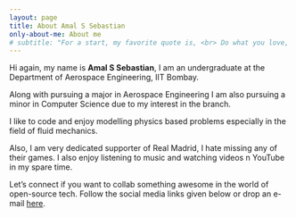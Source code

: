 ```yaml
---
layout: page
title: About Amal S Sebastian
only-about-me: About me
# subtitle: "For a start, my favorite quote is, <br> Do what you love, love what you do."
---
```


<div id="aboutme-section">

<p class="about-text">
<span class="fa fa-briefcase about-icon"></span>
  Hi again, my name is <strong>Amal S Sebastian</strong>, I am an undergraduate at the Department of Aerospace Engineering, IIT Bombay.
</p>

<p class="about-text">
<span class="fa fa-graduation-cap about-icon"></span>
Along with pursuing a major in Aerospace Engineering I am also pursuing a minor in Computer Science due to my interest in the branch.
</p>

<p class="about-text">
<span class="fa fa-code about-icon"></span>
I like to code and enjoy modelling physics based problems especially in the field of fluid mechanics.
</p>


<p class="about-text">
<span class="fa fa-heart about-icon"></span>
Also, I am very dedicated supporter of Real Madrid, I hate missing any of their games. I also enjoy listening to music and watching videos n YouTube in my spare time.
</p>

<p class="about-text">
<span class="fa fa-envelope about-icon"></span>
Let’s connect if you want to collab something awesome in the world of open-source tech. Follow the social media links given below or drop an e-mail <a target="_blank" href="mailto:contact@anudit.in">here</a>.
</p>

<br>
